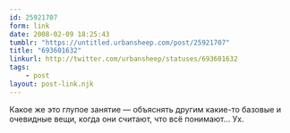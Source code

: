 ```yaml
---
id: 25921707
form: link
date: 2008-02-09 18:25:43
tumblr: "https://untitled.urbansheep.com/post/25921707"
title: "693601632"
linkurl: http://twitter.com/urbansheep/statuses/693601632
tags:
    - post
layout: post-link.njk
---
```

<p>Какое же это глупое занятие — объяснять другим какие-то базовые и очевидные вещи, когда они считают, что всё понимают&hellip; Ух.</p>
